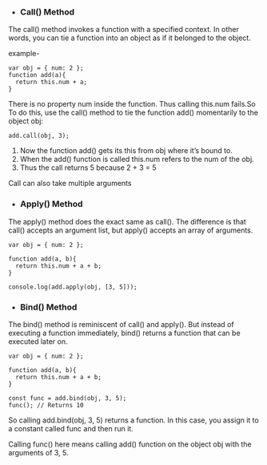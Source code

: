 - ### Call() Method 

The call() method invokes a function with a specified context. In other words, you can tie a function into an object as if it belonged to the object.

example-
```
var obj = { num: 2 };
function add(a){
  return this.num + a;
}
```
There is no property num inside the function. Thus calling this.num fails.So  To do this, use the call() method to tie the function add() momentarily to the object obj:

``` 
add.call(obj, 3);
 ```


1. Now the function add() gets its this from obj where it’s bound to.
2. When the add() function is called this.num refers to the num of the obj.
3. Thus the call returns 5 because 2 + 3 = 5

Call can also take multiple arguments
<br>

- ### Apply() Method

The apply() method does the exact same as call(). The difference is that call() accepts an argument list, but apply() accepts an array of arguments.

```
var obj = { num: 2 };

function add(a, b){
  return this.num + a + b;
}

console.log(add.apply(obj, [3, 5]));
```

- ### Bind() Method

The bind() method is reminiscent of call() and apply(). But instead of executing a function immediately, bind() returns a function that can be executed later on.

```
var obj = { num: 2 };

function add(a, b){
  return this.num + a + b;
}

const func = add.bind(obj, 3, 5);
func(); // Returns 10
```
So calling add.bind(obj, 3, 5) returns a function. In this case, you assign it to a constant called func and then run it.

Calling func() here means calling add() function on the object obj with the arguments of 3, 5.


